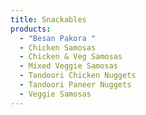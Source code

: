 ```yaml
---
title: Snackables
products:
  - "Besan Pakora "
  - Chicken Samosas
  - Chicken & Veg Samosas
  - Mixed Veggie Samosas
  - Tandoori Chicken Nuggets
  - Tandoori Paneer Nuggets
  - Veggie Samosas
---
```

